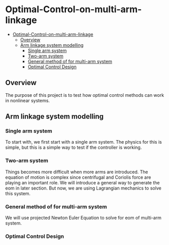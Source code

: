 # Optimal-Control-on-multi-arm-linkage

- [Optimal-Control-on-multi-arm-linkage](#optimal-control-on-multi-arm-linkage)
    - [Overview](#overview)
    - [Arm linkage system modelling](#arm-linkage-system-modelling)
        - [Single arm system](#single-arm-system)
        - [Two-arm system](#two-arm-system)
        - [General method of for multi-arm system](#general-method-of-for-multi-arm-system)
        - [Optimal Control Design](#optimal-control-design)

## Overview

The purpose of this project is to test how optimal control methods can work in nonlinear systems.

## Arm linkage system modelling

### Single arm system

To start with, we first start with a single arm system. The physics for this is simple, but this is a simple way to test if the controller is working.

### Two-arm system

Things becomes more difficult when more arms are introduced. The equation of motion is complex since centrifugal and Coriolis force are playing an important role. We will introduce a general way to generate the eom in later section. But now, we are using Lagrangian mechanics to solve this system.

### General method of for multi-arm system

We will use projected Newton Euler Equation to solve for eom of multi-arm system.

### Optimal Control Design
